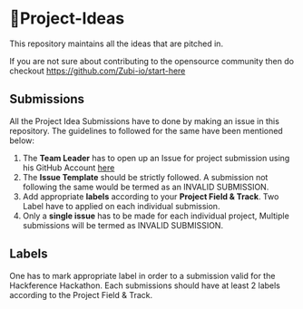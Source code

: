 # 🚀Project-Ideas
 
This repository maintains all the ideas that are pitched in.

If you are not sure about contributing to the opensource community then do checkout https://github.com/Zubi-io/start-here

## Submissions
All the Project Idea Submissions have to done by making an issue in this repository. The guidelines to followed for the same have been mentioned below:
1. The **Team Leader** has to open up an Issue for project submission using his GitHub Account [here](https://github.com/Zubi-io/Project-Ideas/issues/new)
2. The **Issue Template** should be strictly followed. A submission not following the same would be termed as an INVALID SUBMISSION.
3. Add appropriate **labels** according to your **Project Field & Track**. Two Label have to applied on each individual submission.
4. Only a **single issue** has to be made for each individual project, Multiple submissions will be termed as INVALID SUBMISSION.

## Labels
One has to mark appropriate label in order to a submission valid for the Hackference Hackathon. Each submissions should have at least 2 labels according to the Project Field & Track.
